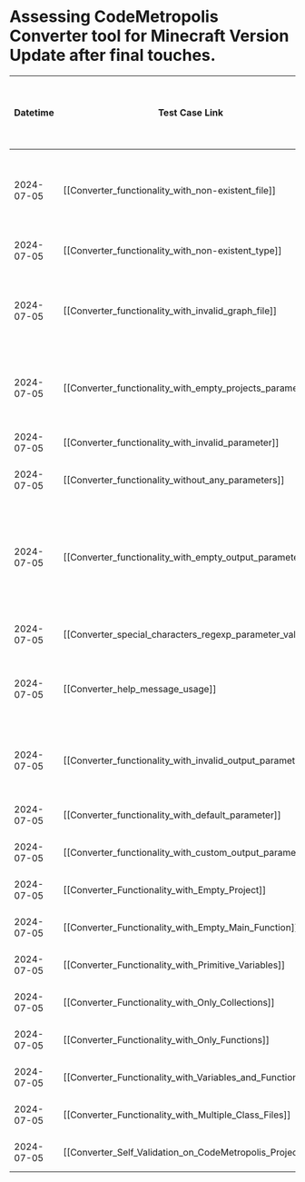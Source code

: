 # Assessing CodeMetropolis Converter tool for Minecraft Version Update after final touches.

| Datetime   | Test Case Link                                            | Tester            | Passed/Failed | Links to issues (if a bug is found) | Consequences (if the test case needs to be fixed)                                                                                                                                                                      |     |
| ---------- | --------------------------------------------------------- | ----------------- | ------------- | ----------------------------------- | ---------------------------------------------------------------------------------------------------------------------------------------------------------------------------------------------------------------------- | --- |
| 2024-07-05 | [[Converter_functionality_with_non-existent_file]]        | Tóth Bojnik Tibor | Failed        |                                     | The program did not warn the user, it only threw an NoSuchElementException without providing any details about the specific error.                                                                                     |     |
| 2024-07-05 | [[Converter_functionality_with_non-existent_type]]        | Tóth Bojnik Tibor | Passed        |                                     |                                                                                                                                                                                                                        |     |
| 2024-07-05 | [[Converter_functionality_with_invalid_graph_file]]       | Tóth Bojnik Tibor | Failed        |                                     | The program did not warn the user, it only threw an NoSuchElementException without providing any details about the specific error.                                                                                     |     |
| 2024-07-05 | [[Converter_functionality_with_empty_projects_parameter]] | Tóth Bojnik Tibor | Failed        |                                     | The program outputs "Invalid parameter format." but does not provide specifics, and it creates the output nonetheless.                                                                                                 |     |
| 2024-07-05 | [[Converter_functionality_with_invalid_parameter]]        | Tóth Bojnik Tibor | Failed        |                                     | The program ran without any errors and created the output.                                                                                                                                                             |     |
| 2024-07-05 | [[Converter_functionality_without_any_parameters]]        | Tóth Bojnik Tibor | Passed        |                                     |                                                                                                                                                                                                                        |     |
| 2024-07-05 | [[Converter_functionality_with_empty_output_parameter]]   | Tóth Bojnik Tibor | Failed        |                                     | The program did not specify what the problem was; it only output "Invalid command line arguments." without creating the output. However, the log file contained the message "Option "-o (--output)" takes an operand." |     |
| 2024-07-05 | [[Converter_special_characters_regexp_parameter_values]]  | Tóth Bojnik Tibor | Failed        |                                     | The program ran without any errors and created the output.                                                                                                                                                             |     |
| 2024-07-05 | [[Converter_help_message_usage]]                          | Tóth Bojnik Tibor | Passed        |                                     | The program correctly displayed the help options, but it showed -s instead of -i for the input (both can be used to specify the input).                                                                                |     |
| 2024-07-05 | [[Converter_functionality_with_invalid_output_parameter]] | Tóth Bojnik Tibor | Failed        |                                     | The program ran without a specific error message. It referred to the log file, but there was no extra information about the error there either.                                                                        |     |
| 2024-07-05 | [[Converter_functionality_with_default_parameter]]        | Tóth Bojnik Tibor | Passed        |                                     |                                                                                                                                                                                                                        |     |
| 2024-07-05 | [[Converter_functionality_with_custom_output_parameter]]  | Tóth Bojnik Tibor | Passed        |                                     |                                                                                                                                                                                                                        |     |
| 2024-07-05 | [[Converter_Functionality_with_Empty_Project]]            | Tóth Bojnik Tibor | Passed        |                                     |                                                                                                                                                                                                                        |     |
| 2024-07-05 | [[Converter_Functionality_with_Empty_Main_Function]]      | Tóth Bojnik Tibor | Passed        |                                     |                                                                                                                                                                                                                        |     |
| 2024-07-05 | [[Converter_Functionality_with_Primitive_Variables]]      | Tóth Bojnik Tibor | Passed        |                                     |                                                                                                                                                                                                                        |     |
| 2024-07-05 | [[Converter_Functionality_with_Only_Collections]]         | Tóth Bojnik Tibor | Passed        |                                     |                                                                                                                                                                                                                        |     |
| 2024-07-05 | [[Converter_Functionality_with_Only_Functions]]           | Tóth Bojnik Tibor | Passed        |                                     |                                                                                                                                                                                                                        |     |
| 2024-07-05 | [[Converter_Functionality_with_Variables_and_Functions]]  | Tóth Bojnik Tibor | Passed        |                                     |                                                                                                                                                                                                                        |     |
| 2024-07-05 | [[Converter_Functionality_with_Multiple_Class_Files]]     | Tóth Bojnik Tibor | Passed        |                                     |                                                                                                                                                                                                                        |     |
| 2024-07-05 | [[Converter_Self_Validation_on_CodeMetropolis_Project]]   | Tóth Bojnik Tibor | Passed        |                                     |                                                                                                                                                                                                                        |     |
